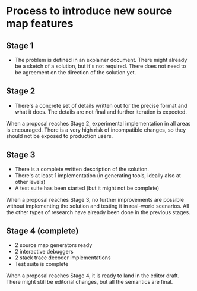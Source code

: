 # Process to introduce new source map features

## Stage 1

- The problem is defined in an explainer document. There might already be a sketch of a solution, but it's not required. There does not need to be agreement on the direction of the solution yet.

## Stage 2

- There's a concrete set of details written out for the precise format and what it does. The details are not final and further iteration is expected.

When a proposal reaches Stage 2, experimental implementation in all areas is encouraged. There is a very high risk of incompatible changes, so they should not be exposed to production users.

## Stage 3

- There is a complete written description of the solution.
- There's at least 1 implementation (in generating tools, ideally also at other levels)
- A test suite has been started (but it might not be complete)

When a proposal reaches Stage 3, no further improvements are possible without implementing the solution and testing it in real-world scenarios. All the other types of research have already been done in the previous stages.

## Stage 4 (complete)

- 2 source map generators ready
- 2 interactive debuggers
- 2 stack trace decoder implementations
- Test suite is complete

When a proposal reaches Stage 4, it is ready to land in the editor draft. There might still be editorial changes, but all the semantics are final.
